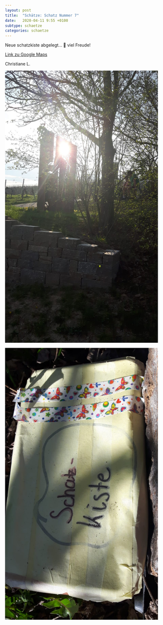 ```yaml
---
layout: post
title:  "Schätze: Schatz Nummer 7"
date:   2020-04-11 9:55 +0100
subtype: schaetze
categories: schaetze
---
```


Neue schatzkiste abgelegt... 🙂 viel Freude!

[Link zu Google Maps](https://maps.google.com/?q=49.764462,9.979981)

Christiane L.

![Schatz 7](/images/SchatzNummer7_1.jpg)

![Schatz 7](/images/SchatzNummer7_2.jpg)